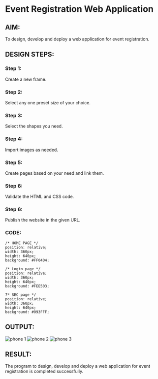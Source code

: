# Event Registration Web Application

## AIM:
To design, develop and deploy a web application for event registration.

## DESIGN STEPS:

### Step 1:
Create a new frame.

### Step 2:
Select any one preset size of your choice.

### Step 3:
Select the shapes you need.

### Step 4:
Import images as needed.

### Step 5:
Create pages based on your need and link them.

### Step 6:

Validate the HTML and CSS code.

### Step 6:

Publish the website in the given URL.

### CODE:
```
/* HOME PAGE */
position: relative;
width: 360px;
height: 640px;
background: #FF0404;

/* Login page */
position: relative;
width: 360px;
height: 640px;
background: #FEE503;

7* SEC page */
position: relative;
width: 360px;
height: 640px;
background: #093FFF;
```
## OUTPUT:
![phone 1](https://github.com/Thirisha-s/Figma/assets/120380280/418f78a6-b2f2-4ff9-843c-e4ea55e609ff)
![phone 2](https://github.com/Thirisha-s/Figma/assets/120380280/213f7086-4060-4ca9-a4fe-4ba7cc7a21fd)
![phone 3](https://github.com/Thirisha-s/Figma/assets/120380280/5bcedce3-eed6-48ee-8ad8-178f6398828b)


## RESULT:
The program to design, develop and deploy a web application for event registration is completed successfully.
